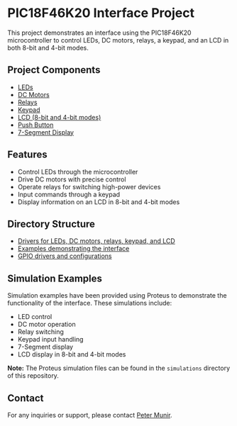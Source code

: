 
  <h1>PIC18F46K20 Interface Project</h1>
        <p>This project demonstrates an interface using the PIC18F46K20 microcontroller to control LEDs, DC motors, relays, a keypad, and an LCD in both 8-bit and 4-bit modes.</p>
        
  <h2>Project Components</h2>
        <ul>
            <li><a href="Interfacing.X/ECU_layer/led">LEDs</a></li>
            <li><a href="Interfacing.X/ECU_layer/dc_motor">DC Motors</a></li>
            <li><a href="Interfacing.X/ECU_layer/relay">Relays</a></li>
            <li><a href="Interfacing.X/ECU_layer/Keypad">Keypad</a></li>
            <li><a href="Interfacing.X/ECU_layer/lcd">LCD (8-bit and 4-bit modes)</a></li>
            <li><a href="Interfacing.X/ECU_layer/button">Push Button</a></li>
            <li><a href="Interfacing.X/ECU_layer/7-seg">7-Segment Display</a></li>
        </ul>
        
  <h2>Features</h2>
        <ul>
            <li>Control LEDs through the microcontroller</li>
            <li>Drive DC motors with precise control</li>
            <li>Operate relays for switching high-power devices</li>
            <li>Input commands through a keypad</li>
            <li>Display information on an LCD in 8-bit and 4-bit modes</li>
        </ul>
        
  <h2>Directory Structure</h2>
        <ul>
            <li><a href="Interfacing.X/ECU_layer">Drivers for LEDs, DC motors, relays, keypad, and LCD</a></li>
            <li><a href="Interfacing.X/Examples">Examples demonstrating the interface</a></li>
            <li><a href="Interfacing.X/MCAL_layer/GPIO">GPIO drivers and configurations</a></li>
        </ul>
        
  <h2>Simulation Examples</h2>
        <p>Simulation examples have been provided using Proteus to demonstrate the functionality of the interface. These simulations include:</p>
        <ul>
            <li>LED control</li>
            <li>DC motor operation</li>
            <li>Relay switching</li>
            <li>Keypad input handling</li>
            <li>7-Segment display</li>
            <li>LCD display in 8-bit and 4-bit modes</li>
        </ul>
        <div class="simulation">
            <p><strong>Note:</strong> The Proteus simulation files can be found in the <code>simulations</code> directory of this repository.</p>
        </div>
        
  <h2>Contact</h2>
        <p>For any inquiries or support, please contact <a href="mailto:peter.munir2000@gmail.com">Peter Munir</a>.</p>
    </div>
</body>
</html>
